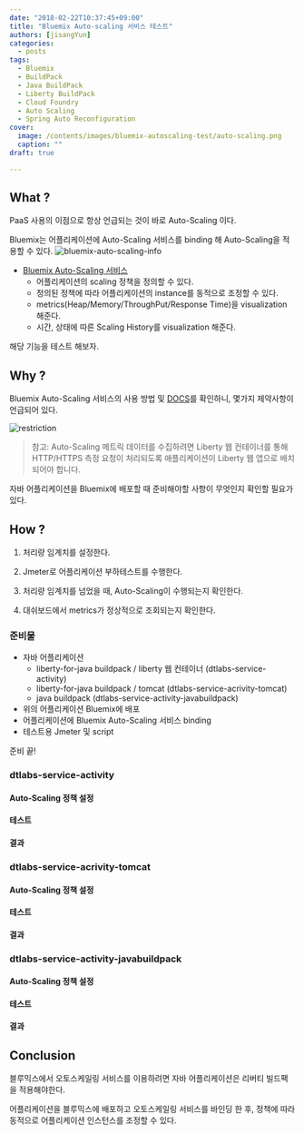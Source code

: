 ```yaml
---
date: "2018-02-22T10:37:45+09:00"
title: "Bluemix Auto-scaling 서비스 테스트"
authors: [jisangYun]
categories:
  - posts
tags:
  - Bluemix
  - BuildPack
  - Java BuildPack
  - Liberty BuildPack
  - Cloud Foundry
  - Auto Scaling
  - Spring Auto Reconfiguration
cover:
  image: /contents/images/bluemix-autoscaling-test/auto-scaling.png
  caption: ""
draft: true

---
```


## What ?

PaaS 사용의 이점으로 항상 언급되는 것이 바로 Auto-Scaling 이다.

Bluemix는 어플리케이션에 Auto-Scaling 서비스를 binding 해 Auto-Scaling을 적용할 수 있다.
![bluemix-auto-scaling-info](contents/images/bluemix-autoscaling-test/bluemix-auto-scaling-info.PNG)

- [Bluemix Auto-Scaling 서비스](https://console.bluemix.net/catalog/services/auto-scaling/)
  - 어플리케이션의 scaling 정책을 정의할 수 있다.
  - 정의된 정책에 따라 어플리케이션의 instance를 동적으로 조정할 수 있다.
  - metrics(Heap/Memory/ThroughPut/Response Time)을 visualization 해준다. 
  - 시간, 상태에 따른 Scaling History를 visualization 해준다.

해당 기능을 테스트 해보자.

## Why ?
Bluemix Auto-Scaling 서비스의 사용 방법 및 [DOCS](https://console.bluemix.net/docs/services/Auto-Scaling/index.html)를 확인하니, 몇가지 제약사항이 언급되어 있다.

![restriction](contents/images/bluemix-autoscaling-test/retriction.PNG)

> 참고: Auto-Scaling 메트릭 데이터를 수집하려면 Liberty 웹 컨테이너를 통해 HTTP/HTTPS 측정 요청이 처리되도록 애플리케이션이 Liberty 웹 앱으로 배치되어야 합니다. 

자바 어플리케이션을 Bluemix에 배포할 때 준비해야할 사항이 무엇인지 확인할 필요가 있다.


## How ?

1. 처리량 임계치를 설정한다.

2. Jmeter로 어플리케이션 부하테스트를 수행한다. 

3. 처리량 임계치를 넘었을 때, Auto-Scaling이 수행되는지 확인한다.

4. 대쉬보드에서 metrics가 정상적으로 조회되는지 확인한다.

### 준비물
- 자바 어플리케이션
  - liberty-for-java buildpack / liberty 웹 컨테이너 (dtlabs-service-activity)
  - liberty-for-java buildpack / tomcat (dtlabs-service-acrivity-tomcat)
  - java buildpack (dtlabs-service-activity-javabuildpack)
- 위의 어플리케이션 Bluemix에 배포
- 어플리케이션에 Bluemix Auto-Scaling 서비스 binding
- 테스트용 Jmeter 및 script

준비 끝!

### dtlabs-service-activity

#### Auto-Scaling 정책 설정

#### 테스트

#### 결과

### dtlabs-service-acrivity-tomcat

#### Auto-Scaling 정책 설정

#### 테스트

#### 결과

### dtlabs-service-activity-javabuildpack

#### Auto-Scaling 정책 설정

#### 테스트

#### 결과

## Conclusion

블루믹스에서 오토스케일링 서비스를 이용하려면 자바 어플리케이션은 리버티 빌드팩을 적용해야한다.

어플리케이션을 블루믹스에 배포하고 오토스케일링 서비스를 바인딩 한 후, 정책에 따라 동적으로 어플리케이션 인스턴스를 조정할 수 있다.
